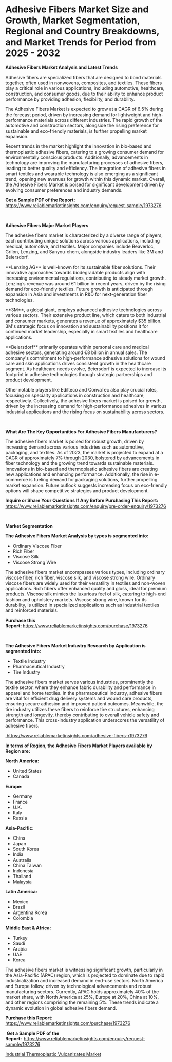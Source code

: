 <p><h1>Adhesive Fibers Market Size and Growth, Market Segmentation, Regional and Country Breakdowns, and Market Trends for Period from 2025 -  2032</h1></p><p><strong>Adhesive Fibers Market Analysis and Latest Trends</strong></p>
<p><p>Adhesive fibers are specialized fibers that are designed to bond materials together, often used in nonwovens, composites, and textiles. These fibers play a critical role in various applications, including automotive, healthcare, construction, and consumer goods, due to their ability to enhance product performance by providing adhesion, flexibility, and durability.</p><p>The Adhesive Fibers Market is expected to grow at a CAGR of 6.5% during the forecast period, driven by increasing demand for lightweight and high-performance materials across different industries. The rapid growth of the automotive and construction sectors, alongside the rising preference for sustainable and eco-friendly materials, is further propelling market expansion. </p><p>Recent trends in the market highlight the innovation in bio-based and thermoplastic adhesive fibers, catering to a growing consumer demand for environmentally conscious products. Additionally, advancements in technology are improving the manufacturing processes of adhesive fibers, leading to better quality and efficiency. The integration of adhesive fibers in smart textiles and wearable technology is also emerging as a significant trend, opening new avenues for growth within this dynamic market. Overall, the Adhesive Fibers Market is poised for significant development driven by evolving consumer preferences and industry demands.</p></p>
<p><strong>Get a Sample PDF of the Report:&nbsp;</strong> <a href="https://www.reliablemarketinsights.com/enquiry/request-sample/1973276?utm_campaign=2137&utm_medium=2&utm_source=Github&utm_content=ia&utm_term=04022025&utm_id=adhesive-fibers">https://www.reliablemarketinsights.com/enquiry/request-sample/1973276</a></p>
<p>&nbsp;</p>
<p><strong>Adhesive Fibers Major Market Players</strong></p>
<p><p>The adhesive fibers market is characterized by a diverse range of players, each contributing unique solutions across various applications, including medical, automotive, and textiles. Major companies include Beaverloc, Grilon, Lenzing, and Sanyou-chem, alongside industry leaders like 3M and Beiersdorf.</p><p>**Lenzing AG** is well-known for its sustainable fiber solutions. Their innovative approaches towards biodegradable products align with increasing environmental regulations, contributing to steady market growth. Lenzing’s revenue was around €1 billion in recent years, driven by the rising demand for eco-friendly textiles. Future growth is anticipated through expansion in Asia and investments in R&D for next-generation fiber technologies.</p><p>**3M**, a global giant, employs advanced adhesive technologies across various sectors. Their extensive product line, which caters to both industrial and consumer markets, generates a revenue of approximately $35 billion. 3M's strategic focus on innovation and sustainability positions it for continued market leadership, especially in smart textiles and healthcare applications.</p><p>**Beiersdorf** primarily operates within personal care and medical adhesive sectors, generating around €8 billion in annual sales. The company's commitment to high-performance adhesive solutions for wound care and skin applications drives consistent growth in the healthcare segment. As healthcare needs evolve, Beiersdorf is expected to increase its footprint in adhesive technologies through strategic partnerships and product development.</p><p>Other notable players like Edilteco and ConvaTec also play crucial roles, focusing on specialty applications in construction and healthcare, respectively. Collectively, the adhesive fibers market is poised for growth, driven by the increasing demand for high-performance adhesives in various industrial applications and the rising focus on sustainability across sectors.</p></p>
<p>&nbsp;</p>
<p><strong>What Are The Key Opportunities For Adhesive Fibers Manufacturers?</strong></p>
<p><p>The adhesive fibers market is poised for robust growth, driven by increasing demand across various industries such as automotive, packaging, and textiles. As of 2023, the market is projected to expand at a CAGR of approximately 7% through 2030, bolstered by advancements in fiber technology and the growing trend towards sustainable materials. Innovations in bio-based and thermoplastic adhesive fibers are creating new applications and enhancing performance. Additionally, the rise in e-commerce is fueling demand for packaging solutions, further propelling market expansion. Future outlook suggests increasing focus on eco-friendly options will shape competitive strategies and product development.</p></p>
<p><strong>Inquire or Share Your Questions If Any Before Purchasing This Report:</strong> <a href="https://www.reliablemarketinsights.com/enquiry/pre-order-enquiry/1973276?utm_campaign=2137&utm_medium=2&utm_source=Github&utm_content=ia&utm_term=04022025&utm_id=adhesive-fibers">https://www.reliablemarketinsights.com/enquiry/pre-order-enquiry/1973276</a></p>
<p>&nbsp;</p>
<p><strong>Market Segmentation</strong></p>
<p><strong>The Adhesive Fibers Market Analysis by types is segmented into:</strong></p>
<p><ul><li>Ordinary Viscose Fiber</li><li>Rich Fiber</li><li>Viscose Silk</li><li>Viscose Strong Wire</li></ul></p>
<p><p>The adhesive fibers market encompasses various types, including ordinary viscose fiber, rich fiber, viscose silk, and viscose strong wire. Ordinary viscose fibers are widely used for their versatility in textiles and non-woven applications. Rich fibers offer enhanced quality and gloss, ideal for premium products. Viscose silk mimics the luxurious feel of silk, catering to high-end fashion and upholstery markets. Viscose strong wire, known for its durability, is utilized in specialized applications such as industrial textiles and reinforced materials.</p></p>
<p><strong>Purchase this Report:&nbsp;</strong><a href="https://www.reliablemarketinsights.com/purchase/1973276?utm_campaign=2137&utm_medium=2&utm_source=Github&utm_content=ia&utm_term=04022025&utm_id=adhesive-fibers">https://www.reliablemarketinsights.com/purchase/1973276</a></p>
<p>&nbsp;</p>
<p><strong>The Adhesive Fibers Market Industry Research by Application is segmented into:</strong></p>
<p><ul><li>Textile Industry</li><li>Pharmaceutical Industry</li><li>Tire Industry</li></ul></p>
<p><p>The adhesive fibers market serves various industries, prominently the textile sector, where they enhance fabric durability and performance in apparel and home textiles. In the pharmaceutical industry, adhesive fibers are vital for efficient drug delivery systems and wound care products, ensuring secure adhesion and improved patient outcomes. Meanwhile, the tire industry utilizes these fibers to reinforce tire structures, enhancing strength and longevity, thereby contributing to overall vehicle safety and performance. This cross-industry application underscores the versatility of adhesive fibers.</p></p>
<p><a href="https://www.reliablemarketinsights.com/adhesive-fibers-r1973276?utm_campaign=2137&utm_medium=2&utm_source=Github&utm_content=ia&utm_term=04022025&utm_id=adhesive-fibers">&nbsp;https://www.reliablemarketinsights.com/adhesive-fibers-r1973276</a></p>
<p><strong>In terms of Region, the Adhesive Fibers Market Players available by Region are:</strong></p>
<p>
    <p> <strong> North America: </strong>
        <ul>
            <li>United States</li>
            <li>Canada</li>
        </ul>
        </p> 
    <p> <strong> Europe: </strong>
        <ul>
            <li>Germany</li>
            <li>France</li>
            <li>U.K.</li>
            <li>Italy</li>
            <li>Russia</li>
        </ul>
        </p> 
    <p> <strong> Asia-Pacific: </strong>
        <ul>
            <li>China</li>
            <li>Japan</li>
            <li>South Korea</li>
            <li>India</li>
            <li>Australia</li>
            <li>China Taiwan</li>
            <li>Indonesia</li>
            <li>Thailand</li>
            <li>Malaysia</li>
        </ul>
        </p> 
    <p> <strong> Latin America: </strong>
        <ul>
            <li>Mexico</li>
            <li>Brazil</li>
            <li>Argentina Korea</li>
            <li>Colombia</li>
        </ul>
        </p> 
    <p> <strong> Middle East & Africa: </strong>
        <ul>
            <li>Turkey</li>
            <li>Saudi</li>
            <li>Arabia</li>
            <li>UAE</li>
            <li>Korea</li>
        </ul>
    </p>
    </p>
<p><p>The adhesive fibers market is witnessing significant growth, particularly in the Asia-Pacific (APAC) region, which is projected to dominate due to rapid industrialization and increased demand in end-use sectors. North America and Europe follow, driven by technological advancements and robust manufacturing sectors. Currently, APAC holds approximately 40% of the market share, with North America at 25%, Europe at 20%, China at 10%, and other regions comprising the remaining 5%. These trends indicate a dynamic evolution in global adhesive fibers demand.</p></p>
<p><strong>Purchase this Report: </strong><a href="https://www.reliablemarketinsights.com/purchase/1973276?utm_campaign=2137&utm_medium=2&utm_source=Github&utm_content=ia&utm_term=04022025&utm_id=adhesive-fibers">https://www.reliablemarketinsights.com/purchase/1973276</a></p>
<p>&nbsp;<strong>Get a Sample PDF of the Report:&nbsp;&nbsp;</strong><a href="https://www.reliablemarketinsights.com/enquiry/request-sample/1973276?utm_campaign=2137&utm_medium=2&utm_source=Github&utm_content=ia&utm_term=04022025&utm_id=adhesive-fibers">https://www.reliablemarketinsights.com/enquiry/request-sample/1973276</a></p>
<p><strong></strong></p>
<p><p><a href="https://github.com/tamvrosiya/Market-Research-Report-List-6/blob/main/industrial-thermoplastic-vulcanizates-market.md?utm_campaign=2137&utm_medium=2&utm_source=Github&utm_content=ia&utm_term=04022025&utm_id=adhesive-fibers">Industrial Thermoplastic Vulcanizates Market</a></p></p>